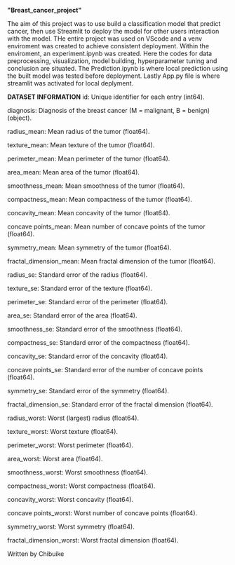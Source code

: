 **"Breast_cancer_project"**

The aim of this project was to use build a classification model that predict cancer, then use Streamlit to deploy the model for other users interaction with the model. THe entire project was used on VScode and a venv enviroment was created to achieve consistent deployment. 
Within the enviroment, an experiment.ipynb was created. Here the codes for data preprocessing, visualization, model building, hyperparameter tuning and conclusion are situated.
The Prediction.ipynb is where local prediction using the built model was tested before deployment. Lastly App.py file is where streamlit was activated for local deplyment.

**DATASET INFORMATION**
id: Unique identifier for each entry (int64).

diagnosis: Diagnosis of the breast cancer (M = malignant, B = benign) (object).

radius_mean: Mean radius of the tumor (float64).

texture_mean: Mean texture of the tumor (float64).

perimeter_mean: Mean perimeter of the tumor (float64).

area_mean: Mean area of the tumor (float64).

smoothness_mean: Mean smoothness of the tumor (float64).

compactness_mean: Mean compactness of the tumor (float64).

concavity_mean: Mean concavity of the tumor (float64).

concave points_mean: Mean number of concave points of the tumor (float64).

symmetry_mean: Mean symmetry of the tumor (float64).

fractal_dimension_mean: Mean fractal dimension of the tumor (float64).

radius_se: Standard error of the radius (float64).

texture_se: Standard error of the texture (float64).

perimeter_se: Standard error of the perimeter (float64).

area_se: Standard error of the area (float64).

smoothness_se: Standard error of the smoothness (float64).

compactness_se: Standard error of the compactness (float64).

concavity_se: Standard error of the concavity (float64).

concave points_se: Standard error of the number of concave points (float64).

symmetry_se: Standard error of the symmetry (float64).

fractal_dimension_se: Standard error of the fractal dimension (float64).

radius_worst: Worst (largest) radius (float64).

texture_worst: Worst texture (float64).

perimeter_worst: Worst perimeter (float64).

area_worst: Worst area (float64).

smoothness_worst: Worst smoothness (float64).

compactness_worst: Worst compactness (float64).

concavity_worst: Worst concavity (float64).

concave points_worst: Worst number of concave points (float64).

symmetry_worst: Worst symmetry (float64).

fractal_dimension_worst: Worst fractal dimension (float64).

Written by Chibuike
